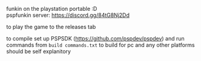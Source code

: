 funkin on the playstation portable :D  
pspfunkin server:
https://discord.gg/84tG8Nj2Dd

to play the game to the releases tab  

to compile set up PSPSDK (https://github.com/pspdev/pspdev) and run commands from `build commands.txt`
to build for pc and any other platforms should be self explanitory
